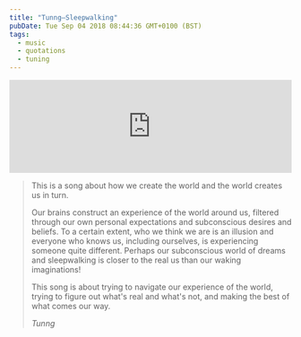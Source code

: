 ```yaml
---
title: "Tunng—Sleepwalking"
pubDate: Tue Sep 04 2018 08:44:36 GMT+0100 (BST)
tags:
  - music
  - quotations
  - tuning
---
```


<iframe width="100%" height="166" scrolling="no" frameborder="no" allow="autoplay" src="https://w.soundcloud.com/player/?url=https%3A//api.soundcloud.com/tracks/473865843&amp;color=%23ff5500&amp;auto_play=false&amp;hide_related=true&amp;show_comments=false&amp;show_user=true&amp;show_reposts=false&amp;show_teaser=false"></iframe>

<blockquote><p>This is a song about how we create the world and the world creates us in turn.</p>

<p>Our brains construct an experience of the world around us, filtered through our own personal expectations and subconscious desires and beliefs. To a certain extent, who we think we are is an illusion and everyone who knows us, including ourselves, is experiencing someone quite different. Perhaps our subconscious world of dreams and sleepwalking is closer to the real us than our waking imaginations!</p>

<p>This song is about trying to navigate our experience of the world, trying to figure out what's real and what's not, and making the best of what comes our way.</p>
<cite>Tunng</cite>
</blockquote>
